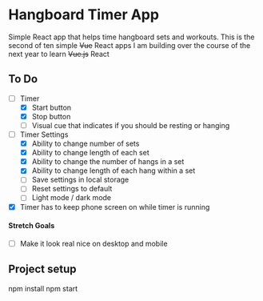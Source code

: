 # Hangboard Timer App

Simple React app that helps time hangboard sets and workouts. This is the second of ten simple ~~Vue~~ React apps I am building over the course of the next year to learn ~~Vue.js~~ React

## To Do

- [ ] Timer
  - [x] Start button
  - [x] Stop button
  - [ ] Visual cue that indicates if you should be resting or hanging
- [ ] Timer Settings
  - [x] Ability to change number of sets
  - [x] Ability to change length of each set
  - [x] Ability to change the number of hangs in a set
  - [x] Ability to change length of each hang within a set
  - [ ] Save settings in local storage
  - [ ] Reset settings to default
  - [ ] Light mode / dark mode
- [x] Timer has to keep phone screen on while timer is running

#### Stretch Goals

- [ ] Make it look real nice on desktop and mobile

## Project setup

npm install
npm start

